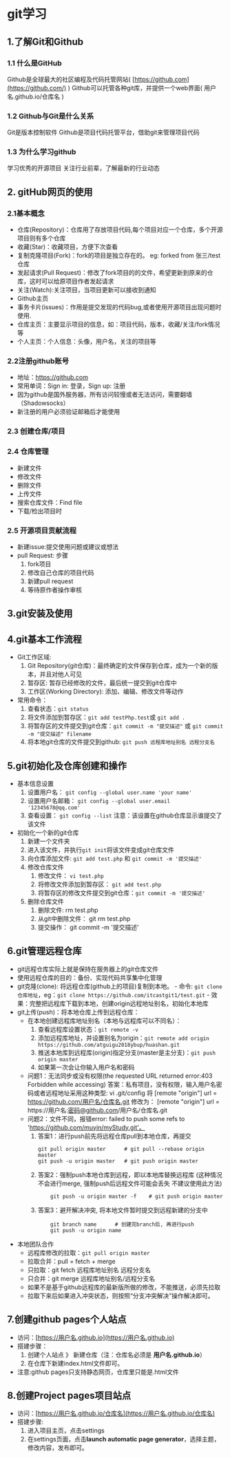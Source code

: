 # git学习
## 1.了解Git和Github
### 1.1 什么是GitHub
Github是全球最大的社区编程及代码托管网站( [https://github.com](https://github.com/) )
Github可以托管各种git库，并提供一个web界面( 用户名.github.io/仓库名 )
### 1.2 Github与Git是什么关系
Git是版本控制软件
Github是项目代码托管平台，借助git来管理项目代码
### 1.3 为什么学习github
学习优秀的开源项目
关注行业前辈，了解最新的行业动态

## 2. gitHub网页的使用
### 2.1基本概念
+ 仓库(Repository)：仓库用了存放项目代码,每个项目对应一个仓库，多个开源项目则有多个仓库
+ 收藏(Star)：收藏项目，方便下次查看
+ 复制克隆项目(Fork)：fork的项目是独立存在的。 eg: forked from 张三/test仓库
+ 发起请求(Pull Request)：修改了fork项目的的文件，希望更新到原来的仓库，这时可以给原项目作者发起请求
+ 关注(Watch):关注项目，当项目更新可以接收到通知
+ Github主页
+ 事务卡片(issues)：作用是提交发现的代码bug,或者使用开源项目出现问题时使用.
+ 仓库主页：主要显示项目的信息，如：项目代码，版本，收藏/关注/fork情况等
+ 个人主页：个人信息：头像，用户名，关注的项目等

### 2.2注册github账号
+ 地址：https://github.com
+ 常用单词：Sign in: 登录，Sign up: 注册
+ 因为github是国外服务器，所有访问较慢或者无法访问，需要翻墙（Shadowsocks）
+ 新注册的用户必须验证邮箱后才能使用

### 2.3 创建仓库/项目
### 2.4 仓库管理
+ 新建文件
+ 修改文件
+ 删除文件
+ 上传文件
+ 搜索仓库文件：Find file
+ 下载/检出项目时
### 2.5 开源项目贡献流程
+ 新建issue:提交使用问题或建议或想法
+ pull Request:
    步骤
    1. fork项目
    2. 修改自己仓库的项目代码
    3. 新建pull request
    4. 等待原作者操作审核

## 3.git安装及使用
## 4.git基本工作流程
+ Git工作区域: 
    1. Git Repository(git仓库)：最终确定的文件保存到仓库，成为一个新的版本，并且对他人可见
    2. 暂存区: 暂存已经修改的文件，最后统一提交到git仓库中
    3. 工作区(Working Directory): 添加、编辑、修改文件等动作
+ 常用命令：
    1. 查看状态：`git status`
    2. 将文件添加到暂存区：` git add testPhp.test `或 ` git add . ` 
    3. 将暂存区的文件提交到git仓库：` git commit -m "提交描述" ` 或 ` git commit -m "提交描述" filename `
    4. 将本地git仓库的文件提交到github: `git push 远程库地址别名 远程分支名`
## 5.git初始化及仓库创建和操作
+ 基本信息设置
    1. 设置用户名： ` git config --global user.name 'your name' `
    2. 设置用户名邮箱： ` git config --global user.email '12345678@qq.com' `
    3. 查看设置： `git config --list`
    注意：该设置在github仓库显示谁提交了该文件
+ 初始化一个新的git仓库
    1. 新建一个文件夹
    2. 进入该文件，并执行`git init`将该文件变成git仓库文件
    3. 向仓库添加文件: `git add test.php` 和 ` git commit -m '提交描述' `
    4. 修改仓库文件
        1. 修改文件： `vi test.php`
        2. 将修改文件添加到暂存区： `git add test.php`
        3. 将暂存区的修改文件提交到git仓库：` git commit -m '提交描述' `
    5. 删除仓库文件
        1. 删除文件: rm test.php
        2. 从git中删除文件： git rm test.php
        3. 提交操作： git commit -m '提交描述'
## 6.git管理远程仓库
+ git远程仓库实际上就是保持在服务器上的git仓库文件
+ 使用远程仓库的目的：备份、实现代码共享集中化管理
+ git克隆(clone): 将远程仓库(github上的项目)复制到本地。
        - 命令: `git clone 仓库地址`，eg：`git clone https://github.com/itcastgit1/test.git`
        - 效果：完整把远程库下载到本地，创建origin远程地址别名，初始化本地库
+ git上传(push)：将本地仓库上传到远程仓库：
    - 在本地创建远程库地址别名（本地与远程库可以不同名）：
        1. 查看远程库设置状态：`git remote -v`
        2. 添加远程库地址，并设置别名为origin：`git remote add origin https://github.com/atguigu2018ybup/huashan.git`
        3. 推送本地库到远程库(origin)指定分支(master是主分支)：`git push origin master`
        4. 如果第一次会让你输入用户名和密码
    - 问题1：无法同步或没有权限(the requested URL returned error:403 Forbidden while accessing)
      答案：私有项目，没有权限，输入用户名密码或者远程地址采用这种类型: vi .git/config 将 
      [remote "origin"] 
        url = https://github.com/用户名/仓库名.git 
      修改为：
      [remote "origin"]
        url = https://用户名:密码@github.com/用户名/仓库名.git
    - 问题2：文件不同，报错error: failed to push some refs to 'https://github.com/muyin/myStudy.git'。
        1. 答案1：进行push前先将远程仓库pull到本地仓库，再提交
            ```
            git pull origin master      # git pull --rebase origin master
            git push -u origin master   # git push origin master
            ```
        2. 答案2：强制push本地仓库到远程，即以本地库替换远程库 (这种情况不会进行merge, 强制push后远程文件可能会丢失 不建议使用此方法)
            ```
                git push -u origin master -f    # git push origin master
            ```
        3. 答案3：避开解决冲突, 将本地文件暂时提交到远程新建的分支中
            ```
                git branch name      # 创建完branch后, 再进行push
                git push -u origin name
            ```
+ 本地团队合作
    - 远程库修改的拉取：`git pull origin master`
    - 拉取合并：pull = fetch + merge
    - 只拉取：git fetch 远程库地址别名 远程分支名
    - 只合并：git merge 远程库地址别名/远程分支名
    - 如果不是基于github远程库的最新版所做的修改，不能推送，必须先拉取
    - 拉取下来后如果进入冲突状态，则按照“分支冲突解决”操作解决即可。

## 7.创建github pages个人站点
+ 访问：[https://用户名.github.io](https://用户名.github.io)
+ 搭建步骤：
    1. 创建个人站点 》 新建仓库（注：仓库名必须是 **用户名.github.io**）
    2. 在仓库下新建index.html文件即可。 
+ 注意:github pages只支持静态网页，仓库里只能是.html文件
## 8.创建Project pages项目站点
+ 访问：[https://用户名.github.io/仓库名](https://用户名.github.io/仓库名)
+ 搭建步骤:
    1. 进入项目主页，点击settings
    2. 在settings页面，点击**launch automatic page generator**，选择主题，修改内容，发布即可。